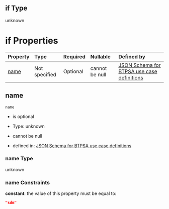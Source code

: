 ## if Type

unknown

# if Properties

| Property      | Type          | Required | Nullable       | Defined by                                                                                                                                                                                                          |
| :------------ | :------------ | :------- | :------------- | :------------------------------------------------------------------------------------------------------------------------------------------------------------------------------------------------------------------ |
| [name](#name) | Not specified | Optional | cannot be null | [JSON Schema for BTPSA use case definitions](btpsa-usecase-properties-services-items-allof-1-then-allof-109-if-properties-name.md "undefined#/properties/services/items/allOf/1/then/allOf/109/if/properties/name") |

## name



`name`

*   is optional

*   Type: unknown

*   cannot be null

*   defined in: [JSON Schema for BTPSA use case definitions](btpsa-usecase-properties-services-items-allof-1-then-allof-109-if-properties-name.md "undefined#/properties/services/items/allOf/1/then/allOf/109/if/properties/name")

### name Type

unknown

### name Constraints

**constant**: the value of this property must be equal to:

```json
"sdm"
```
